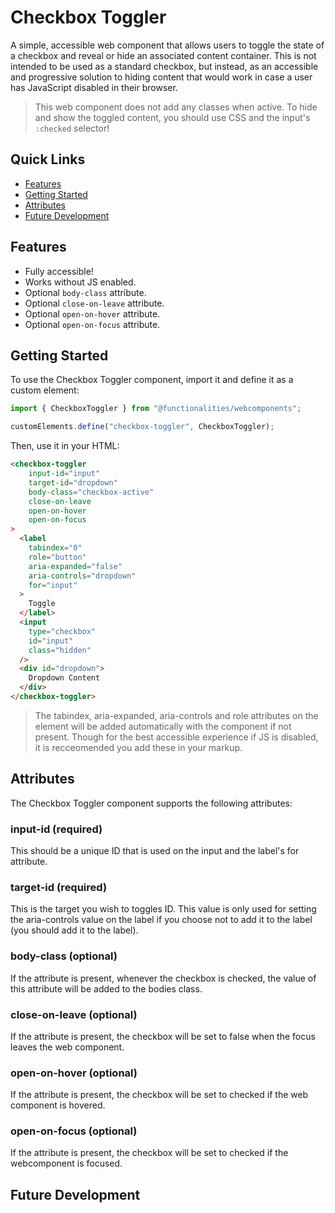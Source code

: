 # Checkbox Toggler

A simple, accessible web component that allows users to toggle the state of a checkbox and reveal or hide an associated content container. This is not intended to be used as a standard checkbox, but instead, as an accessible and progressive solution to hiding content that would work in case a user has JavaScript disabled in their browser.

> This web component does not add any classes when active. To hide and show the toggled content, you should use CSS and the input's ``:checked`` selector!

## Quick Links
- [Features](#features)
- [Getting Started](#getting-started)
- [Attributes](#attributes)
- [Future Development](#future-development)

## Features
- Fully accessible!
- Works without JS enabled.
- Optional ``body-class`` attribute.
- Optional ``close-on-leave`` attribute.
- Optional ``open-on-hover`` attribute.
- Optional ``open-on-focus`` attribute.

## Getting Started

To use the Checkbox Toggler component, import it and define it as a custom element:

```typescript
import { CheckboxToggler } from "@functionalities/webcomponents";

customElements.define("checkbox-toggler", CheckboxToggler);
```

Then, use it in your HTML:

```html
<checkbox-toggler
    input-id="input"
    target-id="dropdown"
    body-class="checkbox-active"
    close-on-leave
    open-on-hover
    open-on-focus
>
  <label
    tabindex="0"
    role="button"
    aria-expanded="false"
    aria-controls="dropdown"
    for="input"
  >
    Toggle
  </label>
  <input
    type="checkbox"
    id="input"
    class="hidden"
  />
  <div id="dropdown">
    Dropdown Content
  </div>
</checkbox-toggler>
```

> The tabindex, aria-expanded, aria-controls and role attributes on the element will be added automatically with the component if not present. Though for the best accessible experience if JS is disabled, it is recceomended you add these in your markup.

## Attributes

The Checkbox Toggler component supports the following attributes:

### input-id (required)

This should be a unique ID that is used on the input and the label's for attribute.

### target-id (required)

This is the target you wish to toggles ID. This value is only used for setting the aria-controls value on the label if you choose not to add it to the label (you should add it to the label).

### body-class (optional)

If the attribute is present, whenever the checkbox is checked, the value of this attribute will be added to the bodies class.

### close-on-leave (optional)

If the attribute is present, the checkbox will be set to false when the focus leaves the web component.

### open-on-hover (optional)

If the attribute is present, the checkbox will be set to checked if the web component is hovered.

### open-on-focus (optional)

If the attribute is present, the checkbox will be set to checked if the webcomponent is focused.

## Future Development